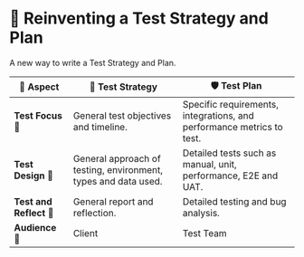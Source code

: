 # 🧪 Reinventing a Test Strategy and Plan
A new way to write a Test Strategy and Plan.

| 🧊 Aspect               | 🚀 Test Strategy                                                            | 🛡️ Test Plan                                                                                                     |
| ------------------------ | ----------------------------------------------------------------------------- | ----------------------------------------------------------------------------------------------------------------- |
| **Test Focus** 💫             | General test objectives and timeline.                              | Specific requirements, integrations,  and performance metrics to test.                                  |
| **Test Design** 📐       | General approach of testing, environment, types and data used.                 | Detailed tests such as manual, unit, performance, E2E and UAT.                                |
| **Test and Reflect** 🐞 | General report and reflection.                     | Detailed testing and bug analysis.                         |
| **Audience** 👥          | Client                                                                  | Test Team                                                                                                          |
